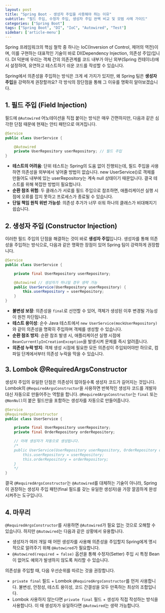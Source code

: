 ```yaml
---
layout: post
title: "Spring Boot - 생성자 주입을 사용해야 하는 이유"
subtitle: "필드 주입, 수정자 주입, 생성자 주입 완벽 비교 및 모범 사례 가이드"
categories: ["Spring Boot"]
tags: ["Spring Boot", "DI", "IoC", "Autowired", "Test"]
sidebar: ['article-menu']
---
```


Spring 프레임워크의 핵심 철학 중 하나는 IoC(Inversion of Control, 제어의 역전)이며, 이를 구현하는 대표적인 기술이 바로 DI(Dependency Injection, 의존성 주입)입니다. DI 덕분에 우리는 객체 간의 의존관계를 코드 내부가 아닌 외부(Spring 컨테이너)에서 설정하여, 유연하고 테스트하기 쉬운 코드를 작성할 수 있습니다.

Spring에서 의존성을 주입하는 방식은 크게 세 가지가 있지만, 왜 Spring 팀은 **생성자 주입**을 강력하게 권장할까요? 각 방식의 장단점을 통해 그 이유를 명확히 알아보겠습니다.

## 1. 필드 주입 (Field Injection)

필드에 `@Autowired` 어노테이션을 직접 붙이는 방식은 매우 간편하지만, 다음과 같은 심각한 단점 때문에 현재는 안티 패턴으로 여겨집니다.

```java
@Service
public class UserService {

    @Autowired
    private UserRepository userRepository; // 필드 주입
}
```

- **테스트의 어려움**: 단위 테스트는 Spring의 도움 없이 진행되는데, 필드 주입을 사용하면 의존성을 외부에서 넣어줄 방법이 없습니다. new UserService()로 객체를 만들어도 내부에 있는 userRepository는 계속 null 상태이기 때문입니다. 결국
   테스트를 위해 복잡한 방법이 필요헙니다.
- **순환 참조 위험**: 두 클래스가 서로를 필드 주입으로 참조하면, 애플리케이션 실행 시점에 오류를 잡지 못하고 프로세스가 종료될 수 있습니다.
- **단일 책임 원칙 위반 가능성**: 의존성 추가가 너무 쉬워 하나의 클래스가 비대해지기 쉽습니다.

## 2. 생성자 주입 (Constructor Injection)

이러한 필드 주입의 단점을 해결하는 것이 바로 **생성자 주입**입니다. 생성자를 통해 의존성을 주입하는 방식으로, 다음과 같은 명확한 장점이 있어 Spring 팀이 강력하게 권장합니다.

```java
@Service
public class UserService {

    private final UserRepository userRepository;

    @Autowired // 생성자가 하나일 경우 생략 가능
    public UserService(UserRepository userRepository) {
        this.userRepository = userRepository;
    }
}
```
- **불변성 보장**: 의존성을 `final`로 선언할 수 있어, 객체가 생성된 이후 변경될 가능성이 원천 차단됩니다.
- **테스트 용이성**: 순수 Java 테스트에서 `new UserService(mockUserRepository)`와 같이 의존성을 명확히 주입하며 객체를 생성할 수 있습니다.
- **순환 참조 방지**: 순환 참조 발생 시, 애플리케이션 실행 시점에 `BeanCurrentlyInCreationException`을 발생시켜 문제를 즉시 알려줍니다.
- **의존성 누락 방지**: 객체 생성 시점에 필요한 모든 의존성이 주입되어야만 하므로, 컴파일 단계에서부터 의존성 누락을 막을 수 있습니다.


## 3. Lombok @RequiredArgsConstructor

생성자 주입의 유일한 단점은 의존성이 많아질수록 생성자 코드가 길어지는 것입니다.
Lombok의 `@RequiredArgsConstructor`을 사용하면 반복적인 생성자 코드를 개발자 대신 자동으로 만들어주는 역할을 합니다.
`@RequiredArgsConstructor`는 `final` 또는 `@NonNull`이 붙은 필드만을 포함하는 생성자를 자동으로 만들어줍니다.

```java
@Service
@RequiredArgsConstructor
public class UserService {

    private final UserRepository userRepository;
    private final OrderRepository orderRepository;

    // 아래 생성자가 자동으로 생성됩니다.
    /*
    public UserService(UserRepository userRepository, OrderRepository orderRepository) {
        this.userRepository = userRepository;
        this.orderRepository = orderRepository;
    }
    */
}
```

결국 `@RequiredArgsConstructor`는 `@Autowired`를 대체하는 기술이 아니라, 
Spring이 권장하는 생성자 주입 패턴(final 필드를 갖는 유일한 생성자)을 가장 깔끔하게 완성시켜주는 도구입니다.

## 4. 마무리

`@RequiredArgsConstructor`를 사용하면 `@Autowired`가 필요 없는 것으로 오해할 수 있습니다. 하지만 `@Autowired`는 다음과 같은 상황에서 유용합니다.

- 생성자가 여러 개일 때 어떤 생성자를 사용해 의존성을 주입할지 Spring에게 명시적으로 알려주기 위해 `@Autowired`가 필요합니다.
- `@Autowired(required = false)` 옵션을 통해 수정자(Setter) 주입 시 특정 Bean이 없어도 예외가 발생하지 않도록 처리할 수 있습니다.

의존성을 주입할 때, 다음 우선순위를 따르는 것을 권장합니다.
- `private final` 필드 + Lombok `@RequiredArgsConstructor`를 먼저 사용합니다. 불변성, 안정성, 테스트 용이성, 코드 간결성을 모두 만족하는 최상의 조합입니다.
- Lombok 사용하지 않는다면 `private final` 필드 + 생성자 직접 작성하는 방식을 사용합니다. 이 때 생성자가 유일하다면 `@Autowired`는 생략 가능합니다.
